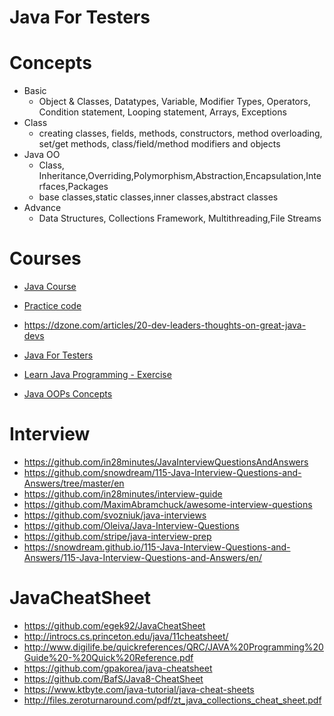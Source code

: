 # Java For Testers

# Concepts
* Basic
  * Object & Classes, Datatypes, Variable, Modifier Types, Operators, Condition statement, Looping statement, Arrays, Exceptions
* Class
  * creating classes, fields, methods, constructors, method overloading, set/get methods, class/field/method modifiers and objects
* Java OO
  * Class, Inheritance,Overriding,Polymorphism,Abstraction,Encapsulation,Interfaces,Packages
  * base classes,static classes,inner classes,abstract classes
* Advance
  * Data Structures, Collections Framework, Multithreading,File Streams

# Courses
* [Java Course](http://www.geeksforgeeks.org/java/)
* [Practice code](http://javaconceptoftheday.com/type-casting-in-java/)

* https://dzone.com/articles/20-dev-leaders-thoughts-on-great-java-devs
* [Java For Testers](https://leanpub.com/javaForTesters/read)
* [Learn Java Programming - Exercise ](https://github.com/mafudge/LearnJava)
* [Java OOPs Concepts](https://www.javatpoint.com/java-oops-concepts)

# Interview
* https://github.com/in28minutes/JavaInterviewQuestionsAndAnswers
* https://github.com/snowdream/115-Java-Interview-Questions-and-Answers/tree/master/en
* https://github.com/in28minutes/interview-guide
* https://github.com/MaximAbramchuck/awesome-interview-questions
* https://github.com/svozniuk/java-interviews
* https://github.com/Oleiva/Java-Interview-Questions
* https://github.com/stripe/java-interview-prep
* https://snowdream.github.io/115-Java-Interview-Questions-and-Answers/115-Java-Interview-Questions-and-Answers/en/



# JavaCheatSheet
* https://github.com/egek92/JavaCheatSheet
* http://introcs.cs.princeton.edu/java/11cheatsheet/
* http://www.digilife.be/quickreferences/QRC/JAVA%20Programming%20Guide%20-%20Quick%20Reference.pdf
* https://github.com/gpakorea/java-cheatsheet
* https://github.com/BafS/Java8-CheatSheet
* https://www.ktbyte.com/java-tutorial/java-cheat-sheets
* http://files.zeroturnaround.com/pdf/zt_java_collections_cheat_sheet.pdf
